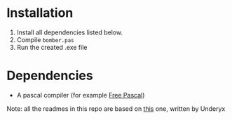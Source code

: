 # Installation

1. Install all dependencies listed below.
2. Compile `bomber.pas`
3. Run the created .exe file

# Dependencies

* A pascal compiler (for example [Free Pascal](http://www.freepascal.org/))

Note: all the readmes in this repo are based on [this](https://github.com/thecookiefactory/thecookiefactoryorg/blob/master/README.md) one, written by Underyx